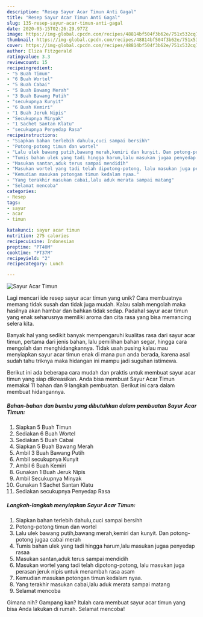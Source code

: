 ```yaml
---
description: "Resep Sayur Acar Timun Anti Gagal"
title: "Resep Sayur Acar Timun Anti Gagal"
slug: 135-resep-sayur-acar-timun-anti-gagal
date: 2020-05-15T02:26:29.977Z
image: https://img-global.cpcdn.com/recipes/48814bf504f3b62e/751x532cq70/sayur-acar-timun-foto-resep-utama.jpg
thumbnail: https://img-global.cpcdn.com/recipes/48814bf504f3b62e/751x532cq70/sayur-acar-timun-foto-resep-utama.jpg
cover: https://img-global.cpcdn.com/recipes/48814bf504f3b62e/751x532cq70/sayur-acar-timun-foto-resep-utama.jpg
author: Eliza Fitzgerald
ratingvalue: 3.3
reviewcount: 15
recipeingredient:
- "5 Buah Timun"
- "6 Buah Wortel"
- "5 Buah Cabai"
- "5 Buah Bawang Merah"
- "3 Buah Bawang Putih"
- "secukupnya Kunyit"
- "6 Buah Kemiri"
- "1 Buah Jeruk Nipis"
- "Secukupnya Minyak"
- "1 Sachet Santan Klatu"
- "secukupnya Penyedap Rasa"
recipeinstructions:
- "Siapkan bahan terlebih dahulu,cuci sampai bersihh"
- "Potong-potong timun dan wortel"
- "Lalu ulek bawang putih,bawang merah,kemiri dan kunyit. Dan potong-potong jugaa cabai merah"
- "Tumis bahan ulek yang tadi hingga harum,lalu masukan jugaa penyedap rasaa"
- "Masukan santan,aduk terus sampai mendidih"
- "Masukan wortel yang tadi telah dipotong-potong, lalu masukan juga perasan jeruk nipis untuk menambah rasa asam"
- "Kemudian masukan potongan timun kedalam nyaa."
- "Yang terakhir masukan cabai,lalu aduk merata sampai matang"
- "Selamat mencoba"
categories:
- Resep
tags:
- sayur
- acar
- timun

katakunci: sayur acar timun 
nutrition: 275 calories
recipecuisine: Indonesian
preptime: "PT40M"
cooktime: "PT37M"
recipeyield: "2"
recipecategory: Lunch

---
```



![Sayur Acar Timun](https://img-global.cpcdn.com/recipes/48814bf504f3b62e/751x532cq70/sayur-acar-timun-foto-resep-utama.jpg)

Lagi mencari ide resep sayur acar timun yang unik? Cara membuatnya memang tidak susah dan tidak juga mudah. Kalau salah mengolah maka hasilnya akan hambar dan bahkan tidak sedap. Padahal sayur acar timun yang enak seharusnya memiliki aroma dan cita rasa yang bisa memancing selera kita.

Banyak hal yang sedikit banyak mempengaruhi kualitas rasa dari sayur acar timun, pertama dari jenis bahan, lalu pemilihan bahan segar, hingga cara mengolah dan menghidangkannya. Tidak usah pusing kalau mau menyiapkan sayur acar timun enak di mana pun anda berada, karena asal sudah tahu triknya maka hidangan ini mampu jadi suguhan istimewa.




Berikut ini ada beberapa cara mudah dan praktis untuk membuat sayur acar timun yang siap dikreasikan. Anda bisa membuat Sayur Acar Timun memakai 11 bahan dan 9 langkah pembuatan. Berikut ini cara dalam membuat hidangannya.

<!--inarticleads1-->

##### Bahan-bahan dan bumbu yang dibutuhkan dalam pembuatan Sayur Acar Timun:

1. Siapkan 5 Buah Timun
1. Sediakan 6 Buah Wortel
1. Sediakan 5 Buah Cabai
1. Siapkan 5 Buah Bawang Merah
1. Ambil 3 Buah Bawang Putih
1. Ambil secukupnya Kunyit
1. Ambil 6 Buah Kemiri
1. Gunakan 1 Buah Jeruk Nipis
1. Ambil Secukupnya Minyak
1. Gunakan 1 Sachet Santan Klatu
1. Sediakan secukupnya Penyedap Rasa




<!--inarticleads2-->

##### Langkah-langkah menyiapkan Sayur Acar Timun:

1. Siapkan bahan terlebih dahulu,cuci sampai bersihh
1. Potong-potong timun dan wortel
1. Lalu ulek bawang putih,bawang merah,kemiri dan kunyit. Dan potong-potong jugaa cabai merah
1. Tumis bahan ulek yang tadi hingga harum,lalu masukan jugaa penyedap rasaa
1. Masukan santan,aduk terus sampai mendidih
1. Masukan wortel yang tadi telah dipotong-potong, lalu masukan juga perasan jeruk nipis untuk menambah rasa asam
1. Kemudian masukan potongan timun kedalam nyaa.
1. Yang terakhir masukan cabai,lalu aduk merata sampai matang
1. Selamat mencoba




Gimana nih? Gampang kan? Itulah cara membuat sayur acar timun yang bisa Anda lakukan di rumah. Selamat mencoba!
